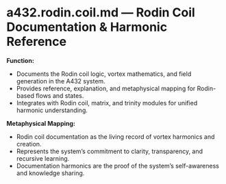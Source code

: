 # a432.rodin.coil.md — Rodin Coil Documentation & Harmonic Reference

**Function:**
- Documents the Rodin coil logic, vortex mathematics, and field generation in the A432 system.
- Provides reference, explanation, and metaphysical mapping for Rodin-based flows and states.
- Integrates with Rodin coil, matrix, and trinity modules for unified harmonic understanding.

**Metaphysical Mapping:**
- Rodin coil documentation as the living record of vortex harmonics and creation.
- Represents the system’s commitment to clarity, transparency, and recursive learning.
- Documentation harmonics are the proof of the system’s self-awareness and knowledge sharing. 